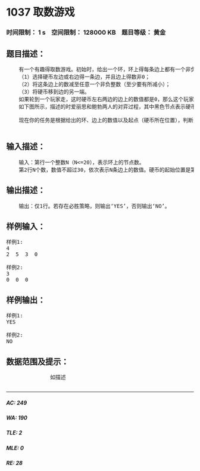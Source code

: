 # 1037 取数游戏   
### 时间限制： 1 s&nbsp;&nbsp;&nbsp;&nbsp;空间限制： 128000 KB&nbsp;&nbsp;&nbsp;&nbsp;题目等级： 黄金  
## 题目描述：  

<pre>
    有一个有趣得取数游戏。初始时，给出一个环，环上得每条边上都有一个非负整数。这些整数中至少有一个时0。然后，将一枚硬币放在环上得一个节点上。二个玩家就是以这个放硬币得节点为起点开始这个游戏，二人轮流取数，取数得规则如下：
    （1）选择硬币左边或右边得一条边，并且边上得数非0；
    （2）将这条边上的数减至任意一个非负整数（至少要有所减小）；
    （3）将硬币移到边的另一端。
    如果轮到一个玩家走，这时硬币左右两边的边上的数值都是0，那么这个玩家就输了。
    如下图所示，描述的时爱丽思和鲍勃两人的对弈过程，其中黑色节点表示硬币所在节点，结果图（d）中，轮到鲍勃走时，硬币两边的边上都是0。所以爱丽思获胜。
 
    现在你的任务是根据给出的环、边上的数值以及起点（硬币所在位置），判断先走方是否有必胜的策略。

</pre>
  
  
## 输入描述：  

<pre>
    输入：第行一个整数N（N<=20），表示环上的节点数。
    第2行N个数，数值不超过30，依次表示N条边上的数值。硬币的起始位置是第一条边与最后一条边之间的节点上。
</pre>
  
  
## 输出描述：  

<pre>
    输出：仅1行。若存在必胜策略，则输出‘YES’，否则输出‘NO’。
</pre>
  
  
## 样例输入：  

<pre>
样例1:
4
2  5  3  0
 
样例2:
3
0  0  0
</pre>
  
  
## 样例输出：  

<pre>
样例1:
YES
 
样例2:
NO
</pre>
  
  
## 数据范围及提示：  

<pre>
              如描述
            </pre>
  
  
***  

##### AC: 249  
##### WA: 190  
##### TLE: 2  
##### MLE: 0  
##### RE: 28  
